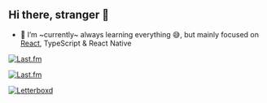 ## Hi there, stranger 👋

- 🌱 I’m ~currently~ always learning everything 😅, but mainly focused on [React](https://epicreact.dev), TypeScript & React Native

[![Last.fm](https://readme-display.vercel.app/api/last-fm/now-playing?theme=postpunk)](https://www.last.fm/user/brrianalexis)

[![Last.fm](https://readme-display.vercel.app/api/last-fm/top-artists?theme=postpunk)](https://www.last.fm/user/brrianalexis)

[![Letterboxd](https://readme-display.vercel.app/api/letterboxd?theme=postpunk)](https://letterboxd.com/brrianalexis/)
